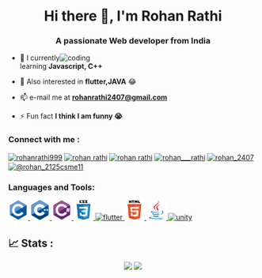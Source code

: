 <h1 align="center">Hi there 👋, I'm Rohan Rathi</h1>
<h3 align="center">A passionate Web developer from India</h3>

<img align="right" alt="coding" width="400" src="https://cdn.dribbble.com/users/1162077/screenshots/3848914/programmer.gif">


- 🌱 I currently learning **Javascript, C++**

- 💬 Also interested in **flutter,JAVA** 😂

- 📫 e-mail me at **rohanrathi2407@gmail.com**

- ⚡ Fun fact **I think I am funny 😭**

<h3 align="left">Connect with me : </h3>
<p align="left">
<a href="https://twitter.com/rohanrathi999" target="blank"><img align="center" src="https://raw.githubusercontent.com/rahuldkjain/github-profile-readme-generator/master/src/images/icons/Social/twitter.svg" alt="rohanrathi999" height="30" width="40" /></a>
<a href="https://linkedin.com/in/rohan rathi" target="blank"><img align="center" src="https://raw.githubusercontent.com/rahuldkjain/github-profile-readme-generator/master/src/images/icons/Social/linked-in-alt.svg" alt="rohan rathi" height="30" width="40" /></a>
<a href="https://fb.com/rohan rathi" target="blank"><img align="center" src="https://raw.githubusercontent.com/rahuldkjain/github-profile-readme-generator/master/src/images/icons/Social/facebook.svg" alt="rohan rathi" height="30" width="40" /></a>
<a href="https://instagram.com/rohan___rathi" target="blank"><img align="center" src="https://raw.githubusercontent.com/rahuldkjain/github-profile-readme-generator/master/src/images/icons/Social/instagram.svg" alt="rohan___rathi" height="30" width="40" /></a>
<a href="https://www.codechef.com/users/rohan_2407" target="blank"><img align="center" src="https://cdn.jsdelivr.net/npm/simple-icons@3.1.0/icons/codechef.svg" alt="rohan_2407" height="30" width="40" /></a>
<a href="https://www.hackerrank.com/@rohan_2125csme11" target="blank"><img align="center" src="https://raw.githubusercontent.com/rahuldkjain/github-profile-readme-generator/master/src/images/icons/Social/hackerrank.svg" alt="@rohan_2125csme11" height="30" width="40" /></a>

<h3 align="left">Languages and Tools:</h3>
<p align="left"> <a href="https://www.cprogramming.com/" target="_blank" rel="noreferrer"> <img src="https://raw.githubusercontent.com/devicons/devicon/master/icons/c/c-original.svg" alt="c" width="40" height="40"/> </a> <a href="https://www.w3schools.com/cpp/" target="_blank" rel="noreferrer"> <img src="https://raw.githubusercontent.com/devicons/devicon/master/icons/cplusplus/cplusplus-original.svg" alt="cplusplus" width="40" height="40"/> </a> <a href="https://www.w3schools.com/cs/" target="_blank" rel="noreferrer"> <img src="https://raw.githubusercontent.com/devicons/devicon/master/icons/csharp/csharp-original.svg" alt="csharp" width="40" height="40"/> </a> <a href="https://www.w3schools.com/css/" target="_blank" rel="noreferrer"> <img src="https://raw.githubusercontent.com/devicons/devicon/master/icons/css3/css3-original-wordmark.svg" alt="css3" width="40" height="40"/> </a> <a href="https://flutter.dev" target="_blank" rel="noreferrer"> <img src="https://www.vectorlogo.zone/logos/flutterio/flutterio-icon.svg" alt="flutter" width="40" height="40"/> </a> <a href="https://www.w3.org/html/" target="_blank" rel="noreferrer"> <img src="https://raw.githubusercontent.com/devicons/devicon/master/icons/html5/html5-original-wordmark.svg" alt="html5" width="40" height="40"/> </a> <a href="https://www.java.com" target="_blank" rel="noreferrer"> <img src="https://raw.githubusercontent.com/devicons/devicon/master/icons/java/java-original.svg" alt="java" width="40" height="40"/> </a> <a href="https://unity.com/" target="_blank" rel="noreferrer"> <img src="https://www.vectorlogo.zone/logos/unity3d/unity3d-icon.svg" alt="unity" width="40" height="40"/> </a> </p>
<h2>📈 Stats : </h2>
<p align="center">
	
  <img width="47%" src="https://github-readme-stats.vercel.app/api?username=rohanRathi999&show_icons=true&theme=tokyonight" />
  <img width="47%" src="https://github-readme-streak-stats.herokuapp.com/?user=rohanRathi999&theme=tokyonight" />
  
</p> 

